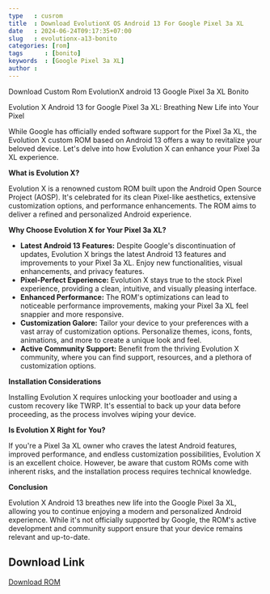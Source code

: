 ```yaml
---
type   : cusrom
title  : Download EvolutionX OS Android 13 For Google Pixel 3a XL
date   : 2024-06-24T09:17:35+07:00
slug   : evolutionx-a13-bonito
categories: [rom]
tags      : [bonito]
keywords  : [Google Pixel 3a XL]
author :
---
```


Download Custom Rom EvolutionX android 13 Google Pixel 3a XL Bonito

Evolution X Android 13 for Google Pixel 3a XL: Breathing New Life into Your Pixel

While Google has officially ended software support for the Pixel 3a XL, the Evolution X custom ROM based on Android 13 offers a way to revitalize your beloved device. Let's delve into how Evolution X can enhance your Pixel 3a XL experience.

**What is Evolution X?**

Evolution X is a renowned custom ROM built upon the Android Open Source Project (AOSP). It's celebrated for its clean Pixel-like aesthetics, extensive customization options, and performance enhancements. The ROM aims to deliver a refined and personalized Android experience.

**Why Choose Evolution X for Your Pixel 3a XL?**

* **Latest Android 13 Features:** Despite Google's discontinuation of updates, Evolution X brings the latest Android 13 features and improvements to your Pixel 3a XL. Enjoy new functionalities, visual enhancements, and privacy features.
* **Pixel-Perfect Experience:** Evolution X stays true to the stock Pixel experience, providing a clean, intuitive, and visually pleasing interface.
* **Enhanced Performance:** The ROM's optimizations can lead to noticeable performance improvements, making your Pixel 3a XL feel snappier and more responsive.
* **Customization Galore:**  Tailor your device to your preferences with a vast array of customization options. Personalize themes, icons, fonts, animations, and more to create a unique look and feel.
* **Active Community Support:** Benefit from the thriving Evolution X community, where you can find support, resources, and a plethora of customization options.

**Installation Considerations**

Installing Evolution X requires unlocking your bootloader and using a custom recovery like TWRP. It's essential to back up your data before proceeding, as the process involves wiping your device.

**Is Evolution X Right for You?**

If you're a Pixel 3a XL owner who craves the latest Android features, improved performance, and endless customization possibilities, Evolution X is an excellent choice. However, be aware that custom ROMs come with inherent risks, and the installation process requires technical knowledge.

**Conclusion**

Evolution X Android 13 breathes new life into the Google Pixel 3a XL, allowing you to continue enjoying a modern and personalized Android experience. While it's not officially supported by Google, the ROM's active development and community support ensure that your device remains relevant and up-to-date.

## Download Link
[Download ROM](https://sourceforge.net/projects/evolution-x/files/bonito/13/)
